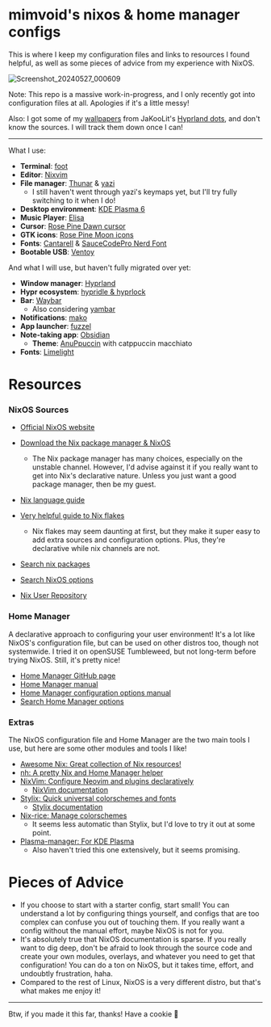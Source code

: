 # mimvoid's nixos & home manager configs

This is where I keep my configuration files and links to resources I found helpful, as well as some pieces of advice from my experience with NixOS.

![Screenshot_20240527_000609](https://github.com/mimvoid/nix-config/assets/153698678/3f722d86-e655-4cbb-82a5-9acba1b91ff1)

Note: This repo is a massive work-in-progress, and I only recently got into configuration files at all. Apologies if it's a little messy!

Also: I got some of my [wallpapers](https://github.com/JaKooLit/Wallpaper-Bank) from JaKooLit's [Hyprland dots](https://github.com/JaKooLit/Hyprland-Dots), and don't know the sources. I will track them down once I can!

***

What I use:

- **Terminal**: [foot](https://codeberg.org/dnkl/foot)
- **Editor**: [Nixvim](https://github.com/nix-community/nixvim)
- **File manager**: [Thunar](https://docs.xfce.org/xfce/thunar/start) & [yazi](https://github.com/sxyazi/yazi)
  - I still haven't went through yazi's keymaps yet, but I'll try fully switching to it when I do!
- **Desktop environment**: [KDE Plasma 6](https://kde.org/plasma-desktop/)
- **Music Player**: [Elisa](https://apps.kde.org/elisa/)
- **Cursor**: [Rose Pine Dawn cursor](https://github.com/rose-pine/cursor)
- **GTK icons**: [Rose Pine Moon icons](https://github.com/rose-pine/gtk)
- **Fonts**: [Cantarell](https://cantarell.gnome.org/) & [SauceCodePro Nerd Font](https://www.nerdfonts.com/)
- **Bootable USB**: [Ventoy](https://www.ventoy.net/en/index.html)

And what I will use, but haven't fully migrated over yet:

- **Window manager**: [Hyprland](https://hyprland.org/)
- **Hypr ecosystem**: [hypridle & hyprlock](https://wiki.hyprland.org/Hypr-Ecosystem/)
- **Bar**: [Waybar](https://github.com/Alexays/Waybar)
  - Also considering [yambar](https://codeberg.org/dnkl/yambar/)
- **Notifications**: [mako](https://github.com/emersion/mako)
- **App launcher**: [fuzzel](https://codeberg.org/dnkl/fuzzel)
- **Note-taking app**: [Obsidian](https://obsidian.md/)
  - **Theme**: [AnuPpuccin](https://github.com/AnubisNekhet/AnuPpuccin) with catppuccin macchiato
- **Fonts**: [Limelight](https://fonts.google.com/specimen/Limelight)


# Resources

### NixOS Sources
- [Official NixOS website](https://nixos.org/)
- [Download the Nix package manager & NixOS](https://nixos.org/download/)
  - The Nix package manager has many choices, especially on the unstable channel. However, I'd advise against it if you really want to get into Nix's declarative nature. Unless you just want a good package manager, then be my guest.
- [Nix language guide](https://nix.dev/tutorials/nix-language)
- [Very helpful guide to Nix flakes](https://nixos-and-flakes.thiscute.world/nixos-with-flakes/introduction-to-flakes)
  - Nix flakes may seem daunting at first, but they make it super easy to add extra sources and configuration options. Plus, they're declarative while nix channels are not.
- [Search nix packages](https://search.nixos.org/packages)
- [Search NixOS options](https://search.nixos.org/options)

- [Nix User Repository](https://nur.nix-community.org/)

### Home Manager
A declarative approach to configuring your user environment! It's a lot like NixOS's configuration file, but can be used on other distros too, though not systemwide. I tried it on openSUSE Tumbleweed, but not long-term before trying NixOS. Still, it's pretty nice!

- [Home Manager GitHub page](https://github.com/nix-community/home-manager)
- [Home Manager manual](https://nix-community.github.io/home-manager/)
- [Home Manager configuration options manual](https://nix-community.github.io/home-manager/options.xhtml)
- [Search Home Manager options](https://home-manager-options.extranix.com/)

### Extras
The NixOS configuration file and Home Manager are the two main tools I use, but here are some other modules and tools I like!

- [Awesome Nix: Great collection of Nix resources!](https://github.com/nix-community/awesome-nix)
- [nh: A pretty Nix and Home Manager helper](https://github.com/viperML/nh)
- [NixVim: Configure Neovim and plugins declaratively](https://github.com/nix-community/nixvim)
  - [NixVim documentation](https://nix-community.github.io/nixvim/)
- [Stylix: Quick universal colorschemes and fonts](https://github.com/danth/stylix)
  - [Stylix documentation](https://danth.github.io/stylix/options/nixos.html)
- [Nix-rice: Manage colorschemes](https://github.com/bertof/nix-rice/)
  - It seems less automatic than Stylix, but I'd love to try it out at some point.
- [Plasma-manager: For KDE Plasma](https://github.com/pjones/plasma-manager)
  - Also haven't tried this one extensively, but it seems promising.

# Pieces of Advice

- If you choose to start with a starter config, start small! You can understand a lot by configuring things yourself, and configs that are too complex can confuse you out of touching them. If you really want a config without the manual effort, maybe NixOS is not for you.
- It's absolutely true that NixOS documentation is sparse. If you really want to dig deep, don't be afraid to look through the source code and create your own modules, overlays, and whatever you need to get that configuration! You can do a ton on NixOS, but it takes time, effort, and undoubtly frustration, haha.
- Compared to the rest of Linux, NixOS is a very different distro, but that's what makes me enjoy it!
***
Btw, if you made it this far, thanks! Have a cookie 🍪
